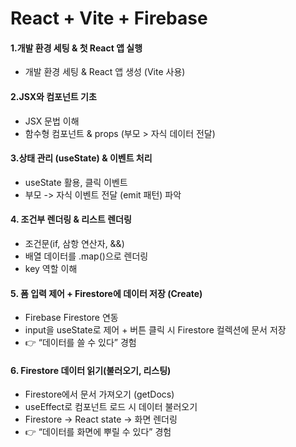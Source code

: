 # React + Vite + Firebase

#### 1.개발 환경 세팅 & 첫 React 앱 실행
- 개발 환경 세팅 & React 앱 생성 (Vite 사용)

#### 2.JSX와 컴포넌트 기초
- JSX 문법 이해
- 함수형 컴포넌트 & props (부모 > 자식 데이터 전달)

#### 3.상태 관리 (useState) & 이벤트 처리
- useState 활용, 클릭 이벤트
- 부모 -> 자식 이벤트 전달 (emit 패턴) 파악

#### 4. 조건부 렌더링 & 리스트 렌더링
- 조건문(if, 삼항 연산자, &&)
- 배열 데이터를 .map()으로 렌더링
- key 역할 이해

#### 5. 폼 입력 제어 + Firestore에 데이터 저장 (Create)
- Firebase Firestore 연동
- input을 useState로 제어 + 버튼 클릭 시 Firestore 컬렉션에 문서 저장
- 👉 “데이터를 쓸 수 있다” 경험

#### 6. Firestore 데이터 읽기(불러오기, 리스팅)
- Firestore에서 문서 가져오기 (getDocs)
- useEffect로 컴포넌트 로드 시 데이터 불러오기
- Firestore → React state → 화면 렌더링
- 👉 “데이터를 화면에 뿌릴 수 있다” 경험
